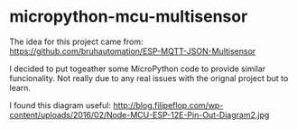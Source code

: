 # micropython-mcu-multisensor

The idea for this project came from:
https://github.com/bruhautomation/ESP-MQTT-JSON-Multisensor

I decided to put togeather some MicroPython code to provide similar funcionality.  Not really due to any real issues with
the orignal project but to learn.

I found this diagram useful:
http://blog.filipeflop.com/wp-content/uploads/2016/02/Node-MCU-ESP-12E-Pin-Out-Diagram2.jpg


